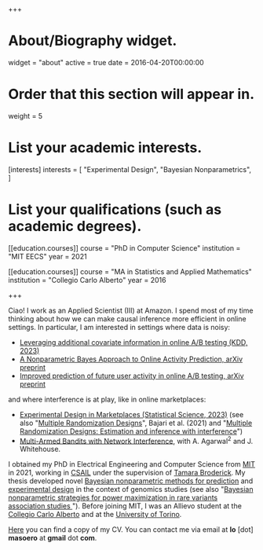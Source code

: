 +++
# About/Biography widget.
widget = "about"
active = true
date = 2016-04-20T00:00:00

# Order that this section will appear in.
weight = 5

# List your academic interests.
[interests]
  interests = [
    "Experimental Design",
    "Bayesian Nonparametrics",
  ]

# List your qualifications (such as academic degrees).

[[education.courses]]
  course = "PhD in Computer Science"
  institution = "MIT EECS"
  year = 2021

[[education.courses]]
  course = "MA in Statistics and Applied Mathematics"
  institution = "Collegio Carlo Alberto"
  year = 2016

 
+++

Ciao! I work as an Applied Scientist (III) at Amazon. 
I spend most of my time thinking about how we can make causal inference more efficient in online settings. 
In particular, I am interested in settings where data is noisy: 

* [Leveraging additional covariate information in online A/B testing (KDD, 2023)](https://proceedings.mlr.press/v218/masoero23a.html)	
* [A Nonparametric Bayes Approach to Online Activity Prediction, arXiv preprint](https://arxiv.org/abs/2401.14722)
* [Improved prediction of future user activity in online A/B testing, arXiv preprint](https://arxiv.org/abs/2402.03231)

and where interference is at play, like in online marketplaces:

* [Experimental Design in Marketplaces (Statistical Science, 2023)](https://projecteuclid.org/journals/statistical-science/advance-publication/Experimental-Design-in-Marketplaces/10.1214/23-STS883.short) (see also "[Multiple Randomization Designs](https://arxiv.org/abs/2112.13495)",  Bajari et al. (2021) and  "[Multiple Randomization Designs: Estimation and inference with interference](https://arxiv.org/abs/2401.01264)")
* [Multi-Armed Bandits with Network Interference](https://arxiv.org/abs/2405.18621), with A. Agarwal<sup>2</sup> and J. Whitehouse.

I obtained my PhD in Electrical Engineering and Computer Science from [MIT](http://www.mit.edu/) in 2021, working in [CSAIL](https://www.csail.mit.edu/) under the supervision of [Tamara Broderick](http://www.tamarabroderick.com/). My thesis developed novel [Bayesian nonparametric methods for prediction](https://www.tandfonline.com/doi/full/10.1080/01621459.2022.2115918) and [experimental design](https://academic.oup.com/biomet/article-abstract/109/1/17/6146908) in the context of genomics studies (see also "[Bayesian nonparametric strategies for power maximization in rare variants association studies
](https://arxiv.org/abs/2112.02032)"). Before joining MIT, I was an Allievo student at the [Collegio Carlo Alberto](https://www.carloalberto.org/) and at the [University of Torino](https://www.unito.it/). 

[Here](http://lorenzomasoero.com/files/cv_masoero_2024.pdf) you can find a copy of my CV. You can contact me via email at **lo** [dot] **masoero** at **gmail** dot **com**. 
